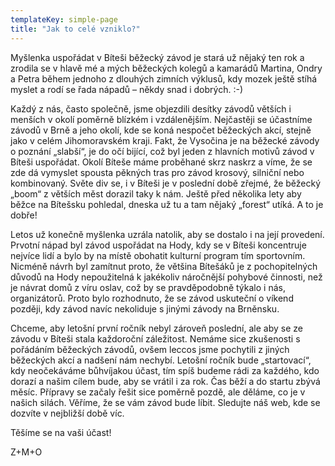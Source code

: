 ```yaml
---
templateKey: simple-page
title: "Jak to celé vzniklo?"
---
```


Myšlenka uspořádat v Bíteši běžecký závod je stará už nějaký ten rok a zrodila se v hlavě mé a mých běžeckých kolegů a kamarádů Martina, Ondry a Petra během jednoho z dlouhých zimních výklusů, kdy mozek ještě stíhá myslet a rodí se řada nápadů – někdy snad i dobrých. :-)

Každý z nás, často společně, jsme objezdili desítky závodů větších i menších v okolí poměrně blízkém i vzdálenějším. Nejčastěji se účastníme závodů v Brně a jeho okolí, kde se koná nespočet běžeckých akcí, stejně jako v celém Jihomoravském kraji. Fakt, že Vysočina je na běžecké závody o poznání „slabší“, je do očí bijící, což byl jeden z hlavních motivů závod v Bíteši uspořádat. Okolí Bíteše máme proběhané skrz naskrz a víme, že se zde dá vymyslet spousta pěkných tras pro závod krosový, silniční nebo kombinovaný. Světe div se, i v Bíteši je v poslední době zřejmé, že běžecký „boom“ z větších měst dorazil taky k nám. Ještě před několika lety aby běžce na Bítešsku pohledal, dneska už tu a tam nějaký „forest“ utíká. A to je dobře!

Letos už konečně myšlenka uzrála natolik, aby se dostalo i na její provedení. Prvotní nápad byl závod uspořádat na Hody, kdy se v Bíteši koncentruje nejvíce lidí a bylo by na místě obohatit kulturní program tím sportovním. Nicméně návrh byl zamítnut proto, že většina Bítešáků je z pochopitelných důvodů na Hody nepoužitelná k jakékoliv náročnější pohybové činnosti, než je návrat domů z víru oslav, což by se pravděpodobně týkalo i nás, organizátorů. Proto bylo rozhodnuto, že se závod uskuteční o víkend později, kdy závod navíc nekoliduje s jinými závody na Brněnsku.

Chceme, aby letošní první ročník nebyl zároveň poslední, ale aby se ze závodu v Bíteši stala každoroční záležitost. Nemáme sice zkušenosti s pořádáním běžeckých závodů, ovšem leccos jsme pochytili z jiných běžeckých akcí a nadšení nám nechybí. Letošní ročník bude „startovací“, kdy neočekáváme bůhvíjakou účast, tím spíš budeme rádi za každého, kdo dorazí a našim cílem bude, aby se vrátil i za rok. Čas běží a do startu zbývá měsíc. Přípravy se začaly řešit sice poměrně pozdě, ale děláme, co je v našich silách. Věříme, že se vám závod bude líbit. Sledujte náš web, kde se dozvíte v nejbližší době víc.

Těšíme se na vaši účast!

Z+M+O